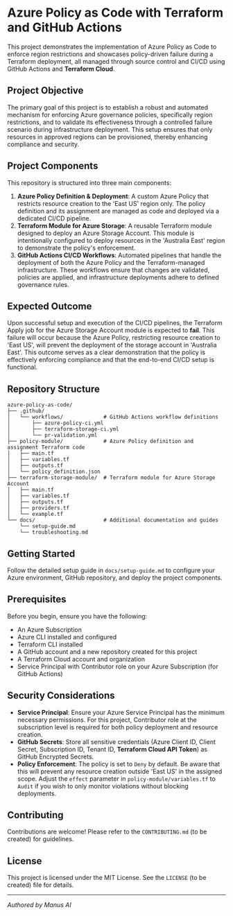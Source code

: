 # Azure Policy as Code with Terraform and GitHub Actions

This project demonstrates the implementation of Azure Policy as Code to enforce region restrictions and showcases policy-driven failure during a Terraform deployment, all managed through source control and CI/CD using GitHub Actions and **Terraform Cloud**.

## Project Objective

The primary goal of this project is to establish a robust and automated mechanism for enforcing Azure governance policies, specifically region restrictions, and to validate its effectiveness through a controlled failure scenario during infrastructure deployment. This setup ensures that only resources in approved regions can be provisioned, thereby enhancing compliance and security.

## Project Components

This repository is structured into three main components:

1.  **Azure Policy Definition & Deployment**: A custom Azure Policy that restricts resource creation to the \'East US\' region only. The policy definition and its assignment are managed as code and deployed via a dedicated CI/CD pipeline.
2.  **Terraform Module for Azure Storage**: A reusable Terraform module designed to deploy an Azure Storage Account. This module is intentionally configured to deploy resources in the \'Australia East\' region to demonstrate the policy\'s enforcement.
3.  **GitHub Actions CI/CD Workflows**: Automated pipelines that handle the deployment of both the Azure Policy and the Terraform-managed infrastructure. These workflows ensure that changes are validated, policies are applied, and infrastructure deployments adhere to defined governance rules.

## Expected Outcome

Upon successful setup and execution of the CI/CD pipelines, the Terraform Apply job for the Azure Storage Account module is expected to **fail**. This failure will occur because the Azure Policy, restricting resource creation to \'East US\', will prevent the deployment of the storage account in \'Australia East\'. This outcome serves as a clear demonstration that the policy is effectively enforcing compliance and that the end-to-end CI/CD setup is functional.

## Repository Structure

```
azure-policy-as-code/
├── .github/
│   └── workflows/             # GitHub Actions workflow definitions
│       ├── azure-policy-ci.yml
│       ├── terraform-storage-ci.yml
│       └── pr-validation.yml
├── policy-module/             # Azure Policy definition and assignment Terraform code
│   ├── main.tf
│   ├── variables.tf
│   ├── outputs.tf
│   └── policy_definition.json
├── terraform-storage-module/  # Terraform module for Azure Storage Account
│   ├── main.tf
│   ├── variables.tf
│   ├── outputs.tf
│   ├── providers.tf
│   └── example.tf
└── docs/                      # Additional documentation and guides
    └── setup-guide.md
    └── troubleshooting.md
```

## Getting Started

Follow the detailed setup guide in `docs/setup-guide.md` to configure your Azure environment, GitHub repository, and deploy the project components.

## Prerequisites

Before you begin, ensure you have the following:

*   An Azure Subscription
*   Azure CLI installed and configured
*   Terraform CLI installed
*   A GitHub account and a new repository created for this project
*   A Terraform Cloud account and organization
*   Service Principal with Contributor role on your Azure Subscription (for GitHub Actions)

## Security Considerations

*   **Service Principal**: Ensure your Azure Service Principal has the minimum necessary permissions. For this project, Contributor role at the subscription level is required for both policy deployment and resource creation.
*   **GitHub Secrets**: Store all sensitive credentials (Azure Client ID, Client Secret, Subscription ID, Tenant ID, **Terraform Cloud API Token**) as GitHub Encrypted Secrets.
*   **Policy Enforcement**: The policy is set to `Deny` by default. Be aware that this will prevent any resource creation outside \'East US\' in the assigned scope. Adjust the `effect` parameter in `policy-module/variables.tf` to `Audit` if you wish to only monitor violations without blocking deployments.

## Contributing

Contributions are welcome! Please refer to the `CONTRIBUTING.md` (to be created) for guidelines.

## License

This project is licensed under the MIT License. See the `LICENSE` (to be created) file for details.

---

*Authored by Manus AI*

